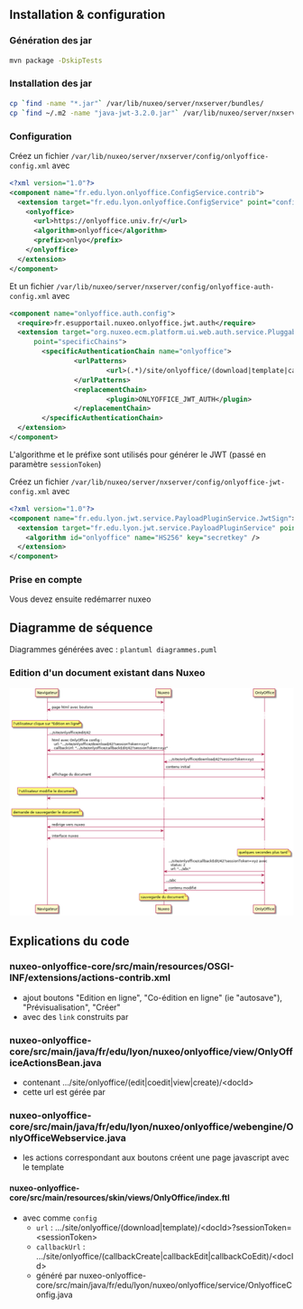 ## Installation & configuration

### Génération des jar

```sh
mvn package -DskipTests
```

### Installation des jar

```sh
cp `find -name "*.jar"` /var/lib/nuxeo/server/nxserver/bundles/
cp `find ~/.m2 -name "java-jwt-3.2.0.jar"` /var/lib/nuxeo/server/nxserver/bundles/
```

### Configuration

Créez un fichier `/var/lib/nuxeo/server/nxserver/config/onlyoffice-config.xml` avec

```xml
<?xml version="1.0"?>
<component name="fr.edu.lyon.onlyoffice.ConfigService.contrib">
  <extension target="fr.edu.lyon.onlyoffice.ConfigService" point="config">
    <onlyoffice>
      <url>https://onlyoffice.univ.fr/</url>
      <algorithm>onlyoffice</algorithm>
      <prefix>onlyo</prefix>
    </onlyoffice>
  </extension>
</component>
```

Et un fichier `/var/lib/nuxeo/server/nxserver/config/onlyoffice-auth-config.xml` avec

```xml
<component name="onlyoffice.auth.config">
  <require>fr.esupportail.nuxeo.onlyoffice.jwt.auth</require>
  <extension target="org.nuxeo.ecm.platform.ui.web.auth.service.PluggableAuthenticationService"
      point="specificChains">
        <specificAuthenticationChain name="onlyoffice">
                <urlPatterns>
                        <url>(.*)/site/onlyoffice/(download|template|callback).*</url>
                </urlPatterns>
                <replacementChain>
                        <plugin>ONLYOFFICE_JWT_AUTH</plugin>
                </replacementChain>
        </specificAuthenticationChain>
  </extension>
</component>
```

L'algorithme et le préfixe sont utilisés pour générer le JWT (passé en paramètre `sessionToken`)

Créez un fichier `/var/lib/nuxeo/server/nxserver/config/onlyoffice-jwt-config.xml` avec

```xml
<?xml version="1.0"?>
<component name="fr.edu.lyon.jwt.service.PayloadPluginService.JwtSign">
  <extension target="fr.edu.lyon.jwt.service.PayloadPluginService" point="jwt-sign">
    <algorithm id="onlyoffice" name="HS256" key="secretkey" />
  </extension>
</component>
```

### Prise en compte

Vous devez ensuite redémarrer nuxeo

## Diagramme de séquence

Diagrammes générées avec : `plantuml diagrammes.puml`

### Edition d'un document existant dans Nuxeo

![](docs/diagramme-edit.png)

## Explications du code

### nuxeo-onlyoffice-core/src/main/resources/OSGI-INF/extensions/actions-contrib.xml
- ajout boutons "Edition en ligne", "Co-édition en ligne" (ie "autosave"), "Prévisualisation", "Créer"
- avec des `link` construits par

### nuxeo-onlyoffice-core/src/main/java/fr/edu/lyon/nuxeo/onlyoffice/view/OnlyOfficeActionsBean.java
- contenant .../site/onlyoffice/(edit|coedit|view|create)/&lt;docId&gt;
- cette url est gérée par

### nuxeo-onlyoffice-core/src/main/java/fr/edu/lyon/nuxeo/onlyoffice/webengine/OnlyOfficeWebservice.java
- les actions correspondant aux boutons créent une page javascript avec le template
#### nuxeo-onlyoffice-core/src/main/resources/skin/views/OnlyOffice/index.ftl
- avec comme `config`
  - `url` : .../site/onlyoffice/(download|template)/&lt;docId&gt;?sessionToken=&lt;sessionToken&gt;
  - `callbackUrl` : .../site/onlyoffice/(callbackCreate|callbackEdit|callbackCoEdit)/&lt;docId&gt;
  - généré par nuxeo-onlyoffice-core/src/main/java/fr/edu/lyon/nuxeo/onlyoffice/service/OnlyofficeConfig.java
